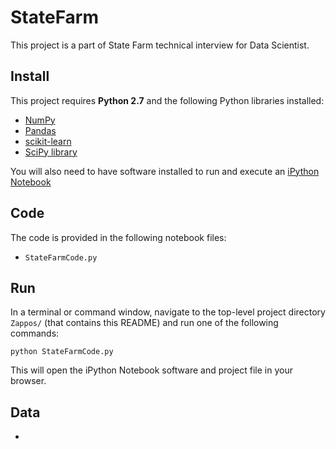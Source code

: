 # StateFarm
This project is a part of State Farm technical interview for Data Scientist.

## Install

This project requires **Python 2.7** and the following Python libraries installed:

- [NumPy](http://www.numpy.org/)
- [Pandas](http://pandas.pydata.org/)
- [scikit-learn](http://scikit-learn.org/stable/)
- [SciPy library](http://www.scipy.org/scipylib/index.html)

You will also need to have software installed to run and execute an [iPython Notebook](http://ipython.org/notebook.html)

## Code

The code is provided in the following notebook files:

- ```StateFarmCode.py```

## Run

In a terminal or command window, navigate to the top-level project directory `Zappos/` (that contains this README) and run one of the following commands:

```python StateFarmCode.py```  

This will open the iPython Notebook software and project file in your browser.

## Data

-
